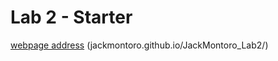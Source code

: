 # Lab 2 - Starter
[webpage address](jackmontoro.github.io/JackMontoro_Lab2/)
(jackmontoro.github.io/JackMontoro_Lab2/)
